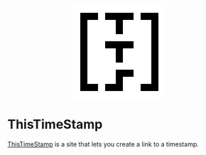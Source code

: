 <p align="center">
  <img src="img/tts.png" alt="ThisTimeStamp Logo"/>
</p>

# ThisTimeStamp

[ThisTimeStamp] is a site that lets you create a link to a timestamp.

[ThisTimeStamp]: https://thistimestamp.github.io

